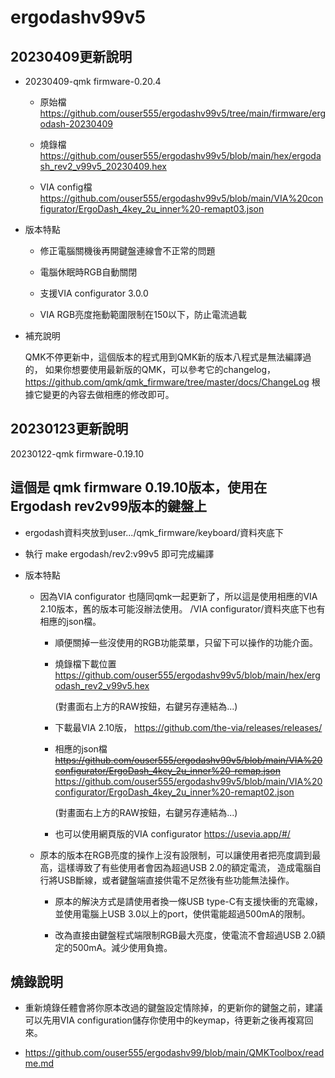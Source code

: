 # ergodashv99v5

## 20230409更新說明

* 20230409-qmk firmware-0.20.4
  * 原始檔  
    https://github.com/ouser555/ergodashv99v5/tree/main/firmware/ergodash-20230409
    
  * 燒錄檔  
    https://github.com/ouser555/ergodashv99v5/blob/main/hex/ergodash_rev2_v99v5_20230409.hex
    
  * VIA config檔  
    https://github.com/ouser555/ergodashv99v5/blob/main/VIA%20configurator/ErgoDash_4key_2u_inner%20-remapt03.json
  
* 版本特點
  * 修正電腦關機後再開鍵盤連線會不正常的問題
  
  * 電腦休眠時RGB自動關閉
  
  * 支援VIA configurator 3.0.0
  
  * VIA RGB亮度拖動範圍限制在150以下，防止電流過載
 
*  補充說明
  
   QMK不停更新中，這個版本的程式用到QMK新的版本八程式是無法編譯過的，
   如果你想要使用最新版的QMK，可以參考它的changelog，
   https://github.com/qmk/qmk_firmware/tree/master/docs/ChangeLog
   根據它變更的內容去做相應的修改即可。

## 20230123更新說明

20230122-qmk firmware-0.19.10  


## 這個是 qmk firmware 0.19.10版本，使用在Ergodash rev2v99版本的鍵盤上

* ergodash資料夾放到user.../qmk_firmware/keyboard/資料夾底下

* 執行 make ergodash/rev2:v99v5
  即可完成編譯
  
* 版本特點
  * 因為VIA configurator 也隨同qmk一起更新了，所以這是使用相應的VIA 2.10版本，舊的版本可能沒辦法使用。
    /VIA configurator/資料夾底下也有相應的json檔。
    
    * 順便關掉一些沒使用的RGB功能菜單，只留下可以操作的功能介面。
    
    * 燒錄檔下載位置
      https://github.com/ouser555/ergodashv99v5/blob/main/hex/ergodash_rev2_v99v5.hex
      
      (對畫面右上方的RAW按鈕，右鍵另存連結為...)
    
    * 下載最VIA 2.10版，
      https://github.com/the-via/releases/releases/
      
    * 相應的json檔  
      ~~https://github.com/ouser555/ergodashv99v5/blob/main/VIA%20configurator/ErgoDash_4key_2u_inner%20-remap.json~~ 
      https://github.com/ouser555/ergodashv99v5/blob/main/VIA%20configurator/ErgoDash_4key_2u_inner%20-remapt02.json
      
      (對畫面右上方的RAW按鈕，右鍵另存連結為...)
    
    * 也可以使用網頁版的VIA configurator
      https://usevia.app/#/    
    
  * 原本的版本在RGB亮度的操作上沒有設限制，可以讓使用者把亮度調到最高，這樣導致了有些使用者會因為超過USB 2.0的額定電流，
    造成電腦自行將USB斷線，或者鍵盤端直接供電不足然後有些功能無法操作。
    
    * 原本的解決方式是請使用者換一條USB type-C有支援快衝的充電線，並使用電腦上USB 3.0以上的port，使供電能超過500mA的限制。
      
    * 改為直接由鍵盤程式端限制RGB最大亮度，使電流不會超過USB 2.0額定的500mA。減少使用負擔。
    
    
    
## 燒錄說明

* 重新燒錄任體會將你原本改過的鍵盤設定情除掉，的更新你的鍵盤之前，建議可以先用VIA configuration儲存你使用中的keymap，待更新之後再複寫回來。

* https://github.com/ouser555/ergodashv99/blob/main/QMKToolbox/readme.md
    

    
  
  



